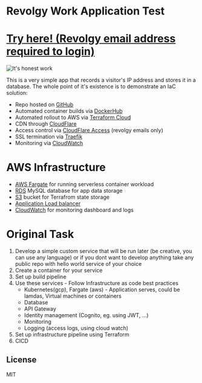 # Revolgy Work Application Test

# [Try here! (Revolgy email address required to login)](https://revolgy.alexkri.net)

![It's honest work](https://i.redd.it/jqpuqv2uzag21.png)

This is a very simple app that records a visitor's IP address and stores it in a database. The whole point of it's existence is to demonstrate an IaC solution: 

  - Repo hosted on [GitHub](https://github.com/aleksgain)
  - Automated container builds via [DockerHub](https://hub.docker.com/r/aleksgain/revolgy-test)
  - Automated rollout to AWS via [Terraform Cloud](https://app.terraform.ioapp)
  - CDN through [CloudFlare](https://www.cloudflare.com/learning/cdn/what-is-a-cdn)
  - Access control via [CloudFlare Access](https://www.cloudflare.com/teams/access) (revolgy emails only)
  - SSL termination via [Traefik](https://traefik.io) 
  - Monitoring via [CloudWatch](https://aws.amazon.com/cloudwatch) 

# AWS Infrastructure

  - [AWS Fargate](https://aws.amazon.com/fargate) for running serverless container workload
  - [RDS](https://aws.amazon.com/rds) MySQL database for app data storage
  - [S3](https://aws.amazon.com/s3) bucket for Terrafrom state storage
  - [Application Load balancer](https://docs.aws.amazon.com/elasticloadbalancing/latest/application/introduction.html)
  - [CloudWatch](https://aws.amazon.com/cloudwatch) for monitoring dashboard and logs

# Original Task

1. Develop a simple custom service that will be run later (be creative, you can use any language) or if you dont want to develop anything take any public repo with hello world service of your choice
2. Create a container for your service
3. Set up build pipeline
4. Use these services - Follow Infrastructure as code best practices
    - Kubernetes(gcp), Fargate (aws) - Application serves, could be lamdas, Virtual machines or containers
    - Database
    - API Gateway
    - Identity management (Cognito, eg. using JWT, ...)
    - Monitoring
    - Logging (access logs, using cloud watch)
5. Set up infrastructure pipeline using Terraform
6. CICD

License
----

MIT
